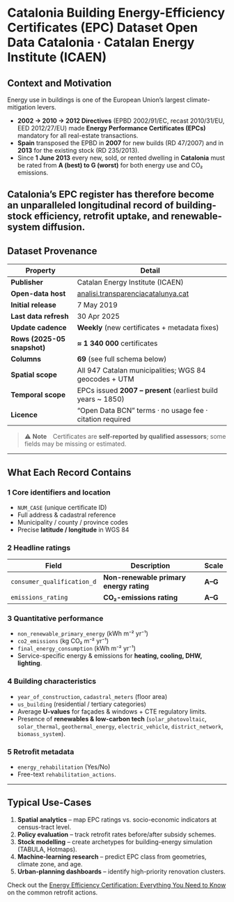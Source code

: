 
# Catalonia Building Energy-Efficiency Certificates (EPC) Dataset Open Data Catalonia · Catalan Energy Institute (ICAEN)


##  Context and Motivation  
Energy use in buildings is one of the European Union’s largest climate-mitigation levers.  
- **2002 → 2010 → 2012 Directives** (EPBD 2002/91/EC, recast 2010/31/EU, EED 2012/27/EU) made **Energy Performance Certificates (EPCs)** mandatory for all real-estate transactions.  
- **Spain** transposed the EPBD in **2007** for new builds (RD 47/2007) and in **2013** for the existing stock (RD 235/2013).  
- Since **1 June 2013** every new, sold, or rented dwelling in **Catalonia** must be rated from **A (best) to G (worst)** for both energy use and CO₂ emissions.  

Catalonia’s EPC register has therefore become an unparalleled longitudinal record of building-stock efficiency, retrofit uptake, and renewable-system diffusion.
---

##  Dataset Provenance  
| Property | Detail |
|----------|--------|
| **Publisher** | Catalan Energy Institute (ICAEN) |
| **Open-data host** | [analisi.transparenciacatalunya.cat](https://analisi.transparenciacatalunya.cat) |
| **Initial release** | 7 May 2019 |
| **Last data refresh** | 30 Apr 2025 |
| **Update cadence** | **Weekly** (new certificates + metadata fixes) |
| **Rows (2025-05 snapshot)** | **≈ 1 340 000** certificates |
| **Columns** | **69** (see full schema below) |
| **Spatial scope** | All 947 Catalan municipalities; WGS 84 geocodes + UTM |
| **Temporal scope** | EPCs issued **2007 – present** (earliest build years ~ 1850) |
| **Licence** | “Open Data BCN” terms · no usage fee · citation required |

> ⚠ **Note** Certificates are **self-reported by qualified assessors**; some fields may be missing or estimated.

---

## What Each Record Contains  

### 1 Core identifiers and location  
- `NUM_CASE` (unique certificate ID)  
- Full address & cadastral reference  
- Municipality / county / province codes  
- Precise **latitude / longitude** in WGS 84  

### 2 Headline ratings  
| Field | Description | Scale |
|-------|-------------|-------|
| `consumer_qualification_d` | **Non-renewable primary energy rating** | **A–G** |
| `emissions_rating` | **CO₂-emissions rating** | **A–G** |

### 3 Quantitative performance  
- `non_renewable_primary_energy` (kWh m⁻² yr⁻¹)  
- `co2_emissions` (kg CO₂ m⁻² yr⁻¹)  
- `final_energy_consumption` (kWh m⁻² yr⁻¹)  
- Service-specific energy & emissions for **heating, cooling, DHW, lighting**.

### 4 Building characteristics  
- `year_of_construction`, `cadastral_meters` (floor area)  
- `us_building` (residential / tertiary categories)  
- Average **U-values** for façades & windows + CTE regulatory limits.  
- Presence of **renewables & low-carbon tech** (`solar_photovoltaic`, `solar_thermal`, `geothermal_energy`, `electric_vehicle`, `district_network`, `biomass_system`).  

### 5 Retrofit metadata  
- `energy_rehabilitation` (Yes/No)  
- Free-text `rehabilitation_actions`.  

---

##  Typical Use-Cases  
1. **Spatial analytics** – map EPC ratings vs. socio-economic indicators at census-tract level.  
2. **Policy evaluation** – track retrofit rates before/after subsidy schemes.  
3. **Stock modelling** – create archetypes for building-energy simulation (TABULA, Hotmaps).  
4. **Machine-learning research** – predict EPC class from geometries, climate zone, and age.  
5. **Urban-planning dashboards** – identify high-priority renovation clusters.  

Check out the [Energy Efficiency Certification: Everything You Need to Know](https://tecno-consultor.com/en/energy-efficiency-certification/) on the common retrofit actions. 
